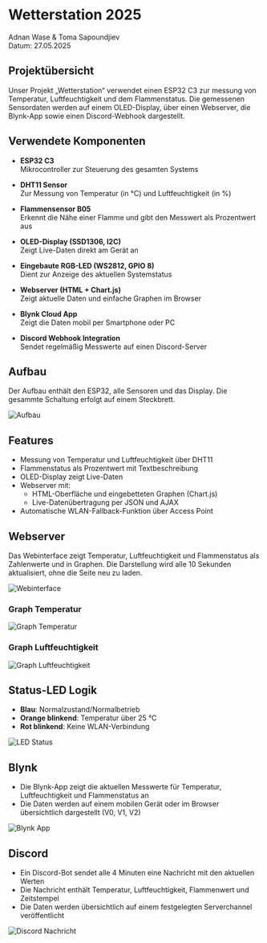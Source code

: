 # Wetterstation 2025  
Adnan Wase & Toma Sapoundjiev  
Datum: 27.05.2025

## Projektübersicht  
Unser Projekt „Wetterstation“ verwendet einen ESP32 C3 zur messung von Temperatur, Luftfeuchtigkeit und dem Flammenstatus. Die gemessenen Sensordaten werden auf einem OLED-Display, über einen Webserver, die Blynk-App sowie einen Discord-Webhook dargestellt.

## Verwendete Komponenten

- **ESP32 C3**  
  Mikrocontroller zur Steuerung des gesamten Systems

- **DHT11 Sensor**  
  Zur Messung von Temperatur (in °C) und Luftfeuchtigkeit (in %)

- **Flammensensor B05**  
  Erkennt die Nähe einer Flamme und gibt den Messwert als Prozentwert aus

- **OLED-Display (SSD1306, I2C)**  
  Zeigt Live-Daten direkt am Gerät an

- **Eingebaute RGB-LED (WS2812, GPIO 8)**  
  Dient zur Anzeige des aktuellen Systemstatus

- **Webserver (HTML + Chart.js)**  
  Zeigt aktuelle Daten und einfache Graphen im Browser

- **Blynk Cloud App**  
  Zeigt die Daten mobil per Smartphone oder PC

- **Discord Webhook Integration**  
  Sendet regelmäßig Messwerte auf einen Discord-Server

## Aufbau  
Der Aufbau enthält den ESP32, alle Sensoren und das Display. Die gesammte Schaltung erfolgt auf einem Steckbrett.  

![Aufbau](Bilder/Aufbau.jpg)

## Features

- Messung von Temperatur und Luftfeuchtigkeit über DHT11  
- Flammenstatus als Prozentwert mit Textbeschreibung  
- OLED-Display zeigt Live-Daten  
- Webserver mit:
  - HTML-Oberfläche und eingebetteten Graphen (Chart.js)
  - Live-Datenübertragung per JSON und AJAX
- Automatische WLAN-Fallback-Funktion über Access Point

## Webserver  
Das Webinterface zeigt Temperatur, Luftfeuchtigkeit und Flammenstatus als Zahlenwerte und in Graphen. Die Darstellung wird alle 10 Sekunden aktualisiert, ohne die Seite neu zu laden.  

![Webinterface](Bilder/web.jpg)

### Graph Temperatur  
![Graph Temperatur](Bilder/graph2.jpg)

### Graph Luftfeuchtigkeit  
![Graph Luftfeuchtigkeit](Bilder/graph1.jpg)

## Status-LED Logik  

- **Blau**: Normalzustand/Normalbetrieb
- **Orange blinkend**: Temperatur über 25 °C  
- **Rot blinkend**: Keine WLAN-Verbindung  

![LED Status](Bilder/status.jpg)

## Blynk  

- Die Blynk-App zeigt die aktuellen Messwerte für Temperatur, Luftfeuchtigkeit und Flammenstatus an  
- Die Daten werden auf einem mobilen Gerät oder im Browser übersichtlich dargestellt (V0, V1, V2)    

![Blynk App](Bilder/blynk.png)

## Discord  

- Ein Discord-Bot sendet alle 4 Minuten eine Nachricht mit den aktuellen Werten  
- Die Nachricht enthält Temperatur, Luftfeuchtigkeit, Flammenwert und Zeitstempel  
- Die Daten werden übersichtlich auf einem festgelegten Serverchannel veröffentlicht  

![Discord Nachricht](Bilder/discord.png)
